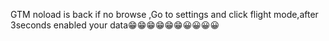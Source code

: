 GTM noload is back
if no browse ,Go to settings
and click flight mode,after 3seconds enabled your
 data😁😁😁😁😁😁😀😀😀😀
